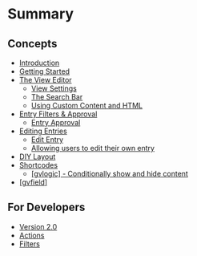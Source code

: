 # Summary

## Concepts

* [Introduction](README.md)
* [Getting Started](chapter1.md)
* [The View Editor](the_view_editor.md)
  * [View Settings](admin/view_settings.md)
  * [The Search Bar](admin/widgets/search_bar.md)
  * [Using Custom Content and HTML](admin/fields/custom_content.md)
* [Entry Filters & Approval](entry_filters_&_approval.md)
  * [Entry Approval](entry_approval.md)
* [Editing Entries](edit-entry/editing_entries.md)
  * [Edit Entry](edit-entry/configure_edit_entry.md)
  * [Allowing users to edit their own entry](edit-entry/users_edit_own_entry.md)
* [DIY Layout](diy-layout.md)
* [Shortcodes](shortcodes/shortcodes.md)
  * [\[gvlogic\] - Conditionally show and hide content](shortcodes/gvlogic.md)
* [\[gvfield\]](shortcodes/[gvfield].md)

## For Developers

* [Version 2.0](actions/version-20.md)
* [Actions](actions/README.md)
* [Filters](filters/README.md)

